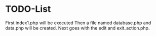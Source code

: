 # TODO-List
First index1.php will be executed
Then a file named database.php and data.php will be created.
Next goes with the edit and exit_action.php.

